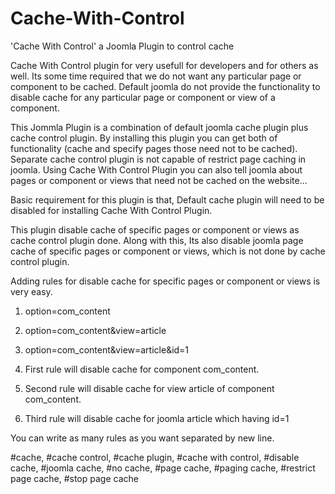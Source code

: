 # Cache-With-Control
'Cache With Control' a Joomla Plugin to control cache

Cache With Control plugin for very usefull for developers and for others as well. Its some time required that we do not want any particular page or component to be cached. Default joomla do not provide the functionality to disable cache for any particular page or component or view of a component.

This Jommla Plugin is a combination of default joomla cache plugin plus cache control plugin. By installing this plugin you can get both of functionality (cache and specify pages those need not to be cached). Separate cache control plugin is not capable of restrict page caching in joomla. Using Cache With Control Plugin you can also tell joomla about pages or component or views that need not be cached on the website...

Basic requirement for this plugin is that, Default cache plugin will need to be disabled for installing Cache With Control Plugin.

This plugin disable cache of specific pages or component or views as cache control plugin done. Along with this, Its also disable joomla page  cache of specific pages or component or views, which is not done by cache control plugin.

Adding rules for disable cache for specific pages or component or views is very easy.

1. option=com_content
2. option=com_content&view=article
3. option=com_content&view=article&id=1

1. First rule will disable cache for component com_content.
2. Second rule will disable cache for view article of component com_content.
3. Third rule will disable cache for joomla article which having id=1

You can write as many rules as you want separated by new line.

#cache, #cache control, #cache plugin, #cache with control, #disable cache, #joomla cache, #no cache, #page cache, #paging cache, #restrict page cache, #stop page cache
